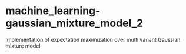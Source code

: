# machine_learning-gaussian_mixture_model_2
Implementation of expectation maximization over multi variant Gaussian mixture model 
